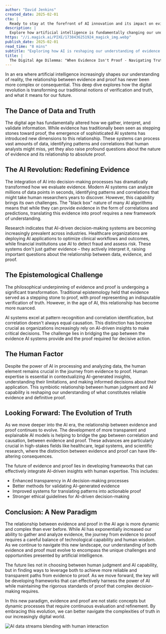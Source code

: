 ```yaml
---
author: "David Jenkins"
created_date: 2025-02-01
cta: |
  Ready to stay at the forefront of AI innovation and its impact on evidence-based decision-making? Follow us on LinkedIn at MagickAI for cutting-edge insights and discussions about the future of truth in our digital world.
description: |
  Explore how artificial intelligence is fundamentally changing our understanding of evidence and proof in the digital age. This analysis delves into the challenges and opportunities of navigating truth in an AI-driven world, examining the complex relationship between data, evidence, and definitive proof.
https: "//i.magick.ai/PIXE/1738436251924_magick_img.webp"
publish_date: 2025-02-01
read_time: "8 mins"
subtitle: "Exploring how AI is reshaping our understanding of evidence and proof"
title: |
  The Digital Age Dilemma: "When Evidence Isn't Proof - Navigating Truth in an AI-Driven World
---
```


In an era where artificial intelligence increasingly shapes our understanding of reality, the relationship between evidence and proof has never been more complex or consequential. This deep dive explores how the digital revolution is transforming our traditional notions of verification and truth, and what it means for our future.

## The Dance of Data and Truth

The digital age has fundamentally altered how we gather, interpret, and validate information. While evidence has traditionally been seen as stepping stones toward proof, the emergence of sophisticated AI systems has introduced new dimensions to this relationship. These systems can process vast amounts of data, identifying patterns and correlations that human analysts might miss, yet they also raise profound questions about the nature of evidence and its relationship to absolute proof.

## The AI Revolution: Redefining Evidence

The integration of AI into decision-making processes has dramatically transformed how we evaluate evidence. Modern AI systems can analyze millions of data points in seconds, identifying patterns and correlations that might take human researchers years to discover. However, this capability brings its own challenges. The "black box" nature of many AI algorithms means that while they can provide evidence in the form of correlations and predictions, translating this evidence into proof requires a new framework of understanding.

Research indicates that AI-driven decision-making systems are becoming increasingly prevalent across industries. Healthcare organizations are deploying AI applications to optimize clinical workflows and outcomes, while financial institutions use AI to detect fraud and assess risk. These systems don't just gather evidence – they actively interpret it, raising important questions about the relationship between data, evidence, and proof.

## The Epistemological Challenge

The philosophical underpinning of evidence and proof is undergoing a significant transformation. Traditional epistemology held that evidence served as a stepping stone to proof, with proof representing an indisputable verification of truth. However, in the age of AI, this relationship has become more nuanced.

AI systems excel at pattern recognition and correlation identification, but correlation doesn't always equal causation. This distinction has become crucial as organizations increasingly rely on AI-driven insights to make critical decisions. The challenge lies in bridging the gap between the evidence AI systems provide and the proof required for decisive action.

## The Human Factor

Despite the power of AI in processing and analyzing data, the human element remains crucial in the journey from evidence to proof. Human expertise is essential in contextualizing AI-generated insights, understanding their limitations, and making informed decisions about their application. This symbiotic relationship between human judgment and AI capability is reshaping our understanding of what constitutes reliable evidence and definitive proof.

## Looking Forward: The Evolution of Truth

As we move deeper into the AI era, the relationship between evidence and proof continues to evolve. The development of more transparent and explainable AI models is helping to bridge the gap between correlation and causation, between evidence and proof. These advances are particularly crucial in high-stakes fields like healthcare, legal systems, and scientific research, where the distinction between evidence and proof can have life-altering consequences.

The future of evidence and proof lies in developing frameworks that can effectively integrate AI-driven insights with human expertise. This includes:

- Enhanced transparency in AI decision-making processes
- Better methods for validating AI-generated evidence
- Improved systems for translating patterns into actionable proof
- Stronger ethical guidelines for AI-driven decision-making

## Conclusion: A New Paradigm

The relationship between evidence and proof in the AI age is more dynamic and complex than ever before. While AI has exponentially increased our ability to gather and analyze evidence, the journey from evidence to proof requires a careful balance of technological capability and human wisdom. As we continue to navigate this new landscape, our understanding of both evidence and proof must evolve to encompass the unique challenges and opportunities presented by artificial intelligence.

The future lies not in choosing between human judgment and AI capability, but in finding ways to leverage both to achieve more reliable and transparent paths from evidence to proof. As we move forward, the key will be developing frameworks that can effectively harness the power of AI while maintaining the rigorous standards of proof that complex decision-making requires.

In this new paradigm, evidence and proof are not static concepts but dynamic processes that require continuous evaluation and refinement. By embracing this evolution, we can better navigate the complexities of truth in our increasingly digital world.

![AI data streams blending with human interaction](https://i.magick.ai/PIXE/1738436251924_magick_img.webp)